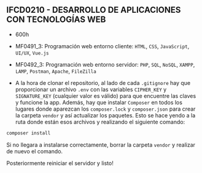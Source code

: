 ## IFCD0210 - DESARROLLO DE APLICACIONES CON TECNOLOGÍAS WEB

- 600h

- MF0491_3: Programación web entorno cliente: `HTML`, `CSS`, `JavaScript`, `UI/UX`, `Vue.js`

- MF0492_3: Programación web entorno servidor: `PHP`, `SQL`, `NoSQL`, `XAMPP`, `LAMP`, `Postman`, `Apache`, `FileZilla`


- A la hora de clonar el repositorio, al lado de cada `.gitignore` hay que proporcionar un archivo `.env` con las variables `CIPHER_KEY` y `SIGNATURE_KEY` (cualquier valor es válido) para que encuentre las claves y funcione la app. Además, hay que instalar `Composer` en todos los lugares donde aparezcan los `composer.lock` y `composer.json` para crear la carpeta `vendor` y así actualizar los paquetes. Esto se hace yendo a la ruta donde están esos archivos y realizando el siguiente comando:

```bash
composer install
```

Si no llegara a instalarse correctamente, borrar la carpeta `vendor` y realizar de nuevo el comando.

Posteriormente reiniciar el servidor y listo!
